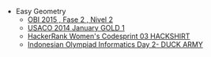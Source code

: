 - Easy Geometry
     * [OBI 2015 , Fase 2 , Nivel 2](http://olimpiada.ic.unicamp.br/pratique/programacao/nivel2/2015f2p2_macacos) 
     * [USACO 2014 January GOLD 1](http://www.usaco.org/index.php?page=viewproblem2&cpid=382)
     * [HackerRank Women's Codesprint 03 HACKSHIRT](https://www.hackerrank.com/contests/womens-codesprint-3/challenges/hackathon-shirts)     
     * [Indonesian Olympiad Informatics Day 2- DUCK ARMY](https://training.ia-toki.org/problemsets/92/problems/472/)

